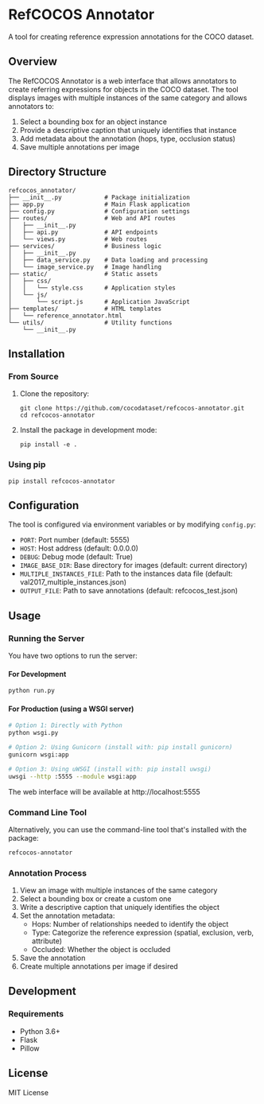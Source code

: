 # RefCOCOS Annotator

A tool for creating reference expression annotations for the COCO dataset.

## Overview

The RefCOCOS Annotator is a web interface that allows annotators to create referring expressions for objects in the COCO dataset. The tool displays images with multiple instances of the same category and allows annotators to:

1. Select a bounding box for an object instance
2. Provide a descriptive caption that uniquely identifies that instance
3. Add metadata about the annotation (hops, type, occlusion status)
4. Save multiple annotations per image

## Directory Structure

```
refcocos_annotator/
├── __init__.py            # Package initialization
├── app.py                 # Main Flask application
├── config.py              # Configuration settings
├── routes/                # Web and API routes
│   ├── __init__.py
│   ├── api.py             # API endpoints
│   └── views.py           # Web routes
├── services/              # Business logic
│   ├── __init__.py
│   ├── data_service.py    # Data loading and processing
│   └── image_service.py   # Image handling
├── static/                # Static assets
│   ├── css/
│   │   └── style.css      # Application styles
│   └── js/
│       └── script.js      # Application JavaScript
├── templates/             # HTML templates
│   └── reference_annotator.html
└── utils/                 # Utility functions
    └── __init__.py
```

## Installation

### From Source

1. Clone the repository:
   ```
   git clone https://github.com/cocodataset/refcocos-annotator.git
   cd refcocos-annotator
   ```

2. Install the package in development mode:
   ```
   pip install -e .
   ```

### Using pip

```
pip install refcocos-annotator
```

## Configuration

The tool is configured via environment variables or by modifying `config.py`:

- `PORT`: Port number (default: 5555)
- `HOST`: Host address (default: 0.0.0.0)
- `DEBUG`: Debug mode (default: True)
- `IMAGE_BASE_DIR`: Base directory for images (default: current directory)
- `MULTIPLE_INSTANCES_FILE`: Path to the instances data file (default: val2017_multiple_instances.json)
- `OUTPUT_FILE`: Path to save annotations (default: refcocos_test.json)

## Usage

### Running the Server

You have two options to run the server:

#### For Development

```bash
python run.py
```

#### For Production (using a WSGI server)

```bash
# Option 1: Directly with Python
python wsgi.py

# Option 2: Using Gunicorn (install with: pip install gunicorn)
gunicorn wsgi:app

# Option 3: Using uWSGI (install with: pip install uwsgi)
uwsgi --http :5555 --module wsgi:app
```

The web interface will be available at http://localhost:5555

### Command Line Tool

Alternatively, you can use the command-line tool that's installed with the package:

```bash
refcocos-annotator
```

### Annotation Process

1. View an image with multiple instances of the same category
2. Select a bounding box or create a custom one
3. Write a descriptive caption that uniquely identifies the object
4. Set the annotation metadata:
   - Hops: Number of relationships needed to identify the object
   - Type: Categorize the reference expression (spatial, exclusion, verb, attribute)
   - Occluded: Whether the object is occluded
5. Save the annotation
6. Create multiple annotations per image if desired

## Development

### Requirements

- Python 3.6+
- Flask
- Pillow

## License

MIT License